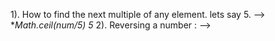 1). How to find the next multiple of any element. lets say 5.
--> **Math.ceil(num/5) *5**
2). Reversing a number :
--> 